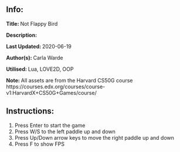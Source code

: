 <h2>Info:</h2>
<p><b>Title: </b> Not Flappy Bird</p>
<p><b>Description: </b></p>
<p><b>Last Updated: </b>2020-06-19</p>
<p><b>Author(s): </b>Carla Warde</p>
<p><b>Utilised: </b>Lua, LOVE2D, OOP</p>
<p><b>Note: </b>All assets are from the Harvard CS50G course https://courses.edx.org/courses/course-v1:HarvardX+CS50G+Games/course/</p>

<h2>Instructions:</h2>
<ol>
<li>Press Enter to start the game</li>
<li>Press W/S to the left paddle up and down</li>
<li>Press Up/Down arrow keys to move the right paddle up and down</li>
<li>Press F to show FPS</li>
</ol>